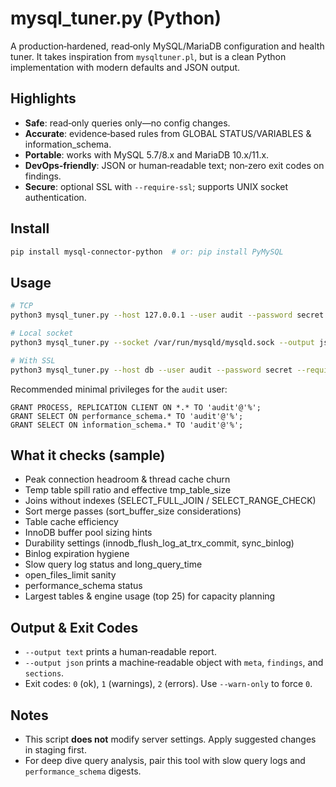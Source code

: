 
# mysql_tuner.py (Python)

A production‑hardened, read‑only MySQL/MariaDB configuration and health tuner. It takes inspiration from `mysqltuner.pl`, but is a clean Python implementation with modern defaults and JSON output.

## Highlights
- **Safe**: read‑only queries only—no config changes.
- **Accurate**: evidence‑based rules from GLOBAL STATUS/VARIABLES & information_schema.
- **Portable**: works with MySQL 5.7/8.x and MariaDB 10.x/11.x.
- **DevOps‑friendly**: JSON or human‑readable text; non‑zero exit codes on findings.
- **Secure**: optional SSL with `--require-ssl`; supports UNIX socket authentication.

## Install
```bash
pip install mysql-connector-python  # or: pip install PyMySQL
```

## Usage
```bash
# TCP
python3 mysql_tuner.py --host 127.0.0.1 --user audit --password secret --output text

# Local socket
python3 mysql_tuner.py --socket /var/run/mysqld/mysqld.sock --output json > report.json

# With SSL
python3 mysql_tuner.py --host db --user audit --password secret --require-ssl --ssl-ca /path/ca.pem
```

Recommended minimal privileges for the `audit` user:
```
GRANT PROCESS, REPLICATION CLIENT ON *.* TO 'audit'@'%';
GRANT SELECT ON performance_schema.* TO 'audit'@'%';
GRANT SELECT ON information_schema.* TO 'audit'@'%';
```

## What it checks (sample)
- Peak connection headroom & thread cache churn
- Temp table spill ratio and effective tmp_table_size
- Joins without indexes (SELECT_FULL_JOIN / SELECT_RANGE_CHECK)
- Sort merge passes (sort_buffer_size considerations)
- Table cache efficiency
- InnoDB buffer pool sizing hints
- Durability settings (innodb_flush_log_at_trx_commit, sync_binlog)
- Binlog expiration hygiene
- Slow query log status and long_query_time
- open_files_limit sanity
- performance_schema status
- Largest tables & engine usage (top 25) for capacity planning

## Output & Exit Codes
- `--output text` prints a human‑readable report.
- `--output json` prints a machine‑readable object with `meta`, `findings`, and `sections`.
- Exit codes: `0` (ok), `1` (warnings), `2` (errors). Use `--warn-only` to force `0`.

## Notes
- This script **does not** modify server settings. Apply suggested changes in staging first.
- For deep dive query analysis, pair this tool with slow query logs and `performance_schema` digests.
```

